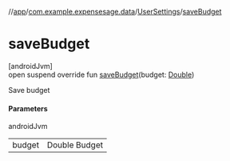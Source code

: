 //[app](../../../index.md)/[com.example.expensesage.data](../index.md)/[UserSettings](index.md)/[saveBudget](save-budget.md)

# saveBudget

[androidJvm]\
open suspend override fun [saveBudget](save-budget.md)(budget: [Double](https://kotlinlang.org/api/latest/jvm/stdlib/kotlin/-double/index.html))

Save budget

#### Parameters

androidJvm

| | |
|---|---|
| budget | Double Budget |
